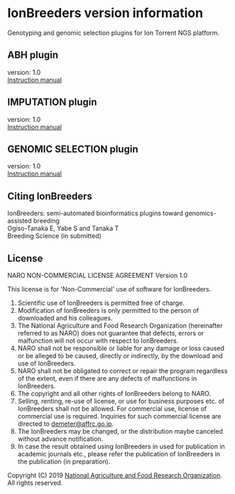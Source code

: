 # IonBreeders version information
Genotyping and genomic selection plugins for Ion Torrent NGS platform.  


## ABH plugin
version: 1.0  
[Instruction manual](https://github.com/DEMETER298/IonBreeders_ABH)  


## IMPUTATION plugin

version: 1.0  
[Instruction manual](https://github.com/DEMETER298/IonBreeders_IMPUTATION)  


## GENOMIC SELECTION plugin

version: 1.0  
[Instruction manual](https://github.com/DEMETER298/IonBreeders_GenomicSelection)  

## Citing IonBreeders
IonBreeders: semi-automated bioinformatics plugins toward genomics-assisted breeding    
Ogiso-Tanaka E, Yabe S and Tanaka T  
Breeding Science (in submitted)   

## License
NARO NON-COMMERCIAL LICENSE AGREEMENT Version 1.0

This license is for 'Non-Commercial' use of software for IonBreeders.

1. Scientific use of IonBreeders is permitted free of charge.
2. Modification of IonBreeders is only permitted to the person of downloaded and his colleagues.
3. The National Agriculture and Food Research Organization (hereinafter referred to as NARO) does not guarantee that defects, errors or malfunction will not occur with respect to IonBreeders.
4. NARO shall not be responsible or liable for any damage or loss caused or be alleged to be caused, directly or indirectly, by the download and use of IonBreeders.
5. NARO shall not be obligated to correct or repair the program regardless of the extent, even if there are any defects of malfunctions in IonBreeders.
6. The copyright and all other rights of IonBreeders belong to NARO.
7. Selling, renting, re-use of license, or use for business purposes etc. of IonBreeders shall not be allowed. For commercial use, license of commercial use is required. Inquiries for such commercial license are directed to demeter@affrc.go.jp.
8. The IonBreeders may be changed, or the distribution maybe canceled without advance notification.
9. In case the result obtained using IonBreeders in used for publication in academic journals etc., please refer the publication of IonBreeders in the publication (in preparation).  


Copyright (C) 2019 [National Agriculture and Food Research Organization](https://www.naro.affrc.go.jp/english/index.html). All rights reserved.

